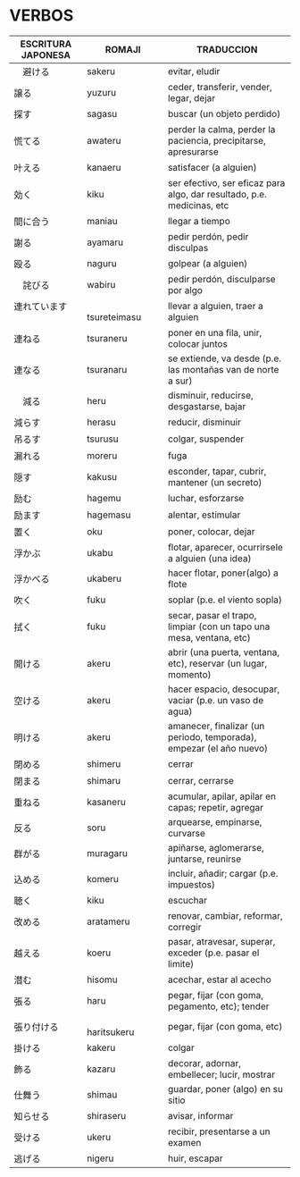# VERBOS

|       ESCRITURA JAPONESA        |         ROMAJI          |                                   TRADUCCION                                  |
|---------------------------------|-------------------------|-------------------------------------------------------------------------------|
|           　避ける             　|         sakeru          |                                  evitar, eludir                               |
|             譲る                |         yuzuru          |                   ceder, transferir, vender, legar, dejar                      |
|             探す                |         sagasu          |                           buscar (un objeto perdido)                          | 
|             慌てる              |         awateru         |        perder la calma, perder la paciencia, precipitarse, apresurarse         |
|             叶える              |         kanaeru         |                           satisfacer (a alguien)                               |
|             効く              　|          kiku           |     ser efectivo, ser eficaz para algo, dar resultado, p.e. medicinas, etc     |  
|             間に合う            |         maniau          |                               llegar a tiempo                                  |
|             謝る              　|         ayamaru         |                           pedir perdón, pedir disculpas                        |
|             殴る              　|         naguru          |                               golpear (a alguien)                              |
|           　詫びる            　|         wabiru          |                           pedir perdón, disculparse por algo                   |
|            連れています       　|　　　　tsureteimasu　    |                          llevar a alguien, traer a alguien                      |
|             連ねる            　|         tsuraneru       |                       poner en una fila, unir, colocar juntos                  |
|            連なる               |         tsuranaru       |            se extiende, va desde (p.e. las montañas van de norte a sur)        |
|           　減る                |          heru           |                    disminuir, reducirse, desgastarse, bajar                    |
|            減らす              |          herasu          |                                reducir, disminuir                              |
|           吊るす              　|         tsurusu         |                                colgar, suspender                               |
|           漏れる              　|         moreru          |                                   fuga                                         |
|           隠す                　|         kakusu          |                  esconder, tapar, cubrir, mantener (un secreto)                |
|           励む                　|         hagemu          |                               luchar, esforzarse                               |
|           励ます              　|         hagemasu        |                              alentar, estimular                                |
|           置く                　|          oku            |                               poner, colocar, dejar                            |
|           浮かぶ              　|         ukabu           |                 flotar, aparecer, ocurrirsele a alguien (una idea)             |
|           浮かべる            　|         ukaberu         |               hacer flotar, poner(algo) a flote                                |
|           吹く                　|         fuku           |                                soplar (p.e. el viento sopla)                    |
|           拭く                 |          fuku           |       secar, pasar el trapo, limpiar (con un tapo una mesa, ventana, etc)       |
|           開ける              　|         akeru           |           abrir (una puerta, ventana, etc), reservar (un lugar, momento)       |
|           空ける                |         akeru           |            hacer espacio, desocupar, vaciar (p.e. un vaso de agua)             |
|           明ける                |         akeru           |      amanecer, finalizar (un periodo, temporada), empezar (el año nuevo)       |
|           閉める                |         shimeru         |                                   cerrar                                      |
|           閉まる              　|         shimaru         |                              cerrar, cerrarse                                  |
|           重ねる              　|         kasaneru        |               acumular, apilar, apilar en capas; repetir, agregar              |
|           反る                  |          soru           |                       arquearse, empinarse, curvarse                          |
|           群がる              　|         muragaru        |               apiñarse, aglomerarse, juntarse, reunirse                       |
|           込める              　|         komeru          |                   incluir, añadir; cargar (p.e. impuestos)                    |
|           聴く                　|         kiku            |                                   escuchar                                    |
|           改める                |         aratameru       |                   renovar, cambiar, reformar, corregir                        |
|           越える              　|         koeru           |       pasar, atravesar, superar, exceder (p.e. pasar el limite)               |
|           潜む                　|         hisomu          |                           acechar, estar al acecho                            |
|           張る                　|         haru            |               pegar, fijar (con goma, pegamento, etc); tender                 |
|           張り付ける          　|　　　　haritsukeru       |                  pegar, fijar (con goma, etc)                                 |
|           掛ける              　|         kakeru          |                                   colgar                                      |
|           飾る                　|         kazaru          |               decorar, adornar, embellecer; lucir, mostrar                    |
|           仕舞う              　|         shimau          |                       guardar, poner (algo) en su sitio                       |
|           知らせる              |         shiraseru       |                               avisar, informar                                |
|           受ける              　|         ukeru           |                           recibir, presentarse a un examen                    |
|           逃げる                |         nigeru          |                               huir, escapar                                   |             　                                                                                                                                                                  
    
